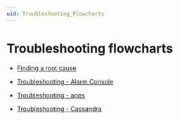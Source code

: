 ```yaml
---
uid: Troubleshooting_Flowcharts
---
```


# Troubleshooting flowcharts

- [Finding a root cause](xref:Finding_a_Root_Cause)

- [Troubleshooting - Alarm Console](xref:Troubleshooting_Alarm_Console)

- [Troubleshooting - apps](xref:Troubleshooting_Apps)

- [Troubleshooting - Cassandra](xref:Troubleshooting_Cassandra)
